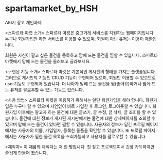 # spartamarket_by_HSH
AI6기 장고 개인과제

<스파르타 마켓 소개>
스파르타 마켓은 중고거래 서비스를 지원하는 웹페이지입니다.
누구나 회원가입만 하면 서비스를 이용할 수 있으며, 회원이 아닌 유저는 이용이 제한됩니다.

회원은 자신이 팔고 싶은 물건을 등록하고 맘에 드는 물건을 찜할 수 있습니다.
스파르타 마켓에서 맘에 드는 물건을 둘러보고 골라보세요.


<구현된 기능 소개>
스파르타 마켓은 기본적인 게시판의 형태를 가지는 플랫폼입니다.
그러므로 게시판의 기능인 CRUD 기능이 구현되어 있으며, 회원만 이용할 수 있으므로 user기능도 구현되어 있습니다.
더 나아가 맘에 드는 물건을 찜(좋아요)하거나 맘에 드는 유저를 팔로우할 수 있는 기능도 있습니다.


<사용 방법>
스파르타 마켓을 이용하기 위해서는 일단 회원가입을 해야 합니다.
회원가입은 누구나 할 수 있으며 지연없이 바로 가입한 후 로그인, 로그아웃할 수 있습니다.
회원가입 이후에는 팔고자 하는 물건에 대한 글쓰기, 글 수정, 글 삭제, 글 조회를 할 수 있습니다.
물건에 대한 정보가 게시된 게시판에서는 물건에 대한 상세페이지를 조회할 수 있으며 맘에 드는 물건이 있다면 찜할 수 있습니다.
사용자의 정보가 담긴 프로필 페이지에서는 사용자의 이름, 가입일자, 등록한 물품을 확인할 수 있습니다.
또 프로필 페이지에서는 사용자가 찜한 물건 목록을 조회가능하고 사용자를 팔로우할 수 있습니다.


<제작자>
이 제품의 제작자는 저 한 명입니다.
첫 장고 프로젝트여서 긴장 가득하지만 즐겁게 만들어 봤습니다.
